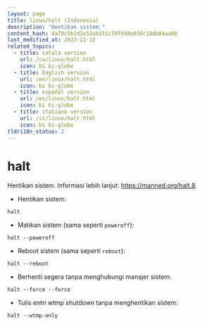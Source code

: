 ```yaml
---
layout: page
title: linux/halt (Indonesia)
description: "Hentikan sistem."
content_hash: da70c5b2d2e53ab151c78f0d8e058c10db84aa00
last_modified_at: 2023-11-12
related_topics:
  - title: català version
    url: /ca/linux/halt.html
    icon: bi bi-globe
  - title: English version
    url: /en/linux/halt.html
    icon: bi bi-globe
  - title: español version
    url: /es/linux/halt.html
    icon: bi bi-globe
  - title: italiano version
    url: /it/linux/halt.html
    icon: bi bi-globe
tldri18n_status: 2
---
```

# halt

Hentikan sistem.
Informasi lebih lanjut: <https://manned.org/halt.8>.

- Hentikan sistem:

`halt`

- Matikan sistem (sama seperti `poweroff`):

`halt --poweroff`

- Reboot sistem (sama seperti `reboot`):

`halt --reboot`

- Berhenti segera tanpa menghubungi manajer sistem:

`halt --force --force`

- Tulis entri wtmp shutdown tanpa menghentikan sistem:

`halt --wtmp-only`
